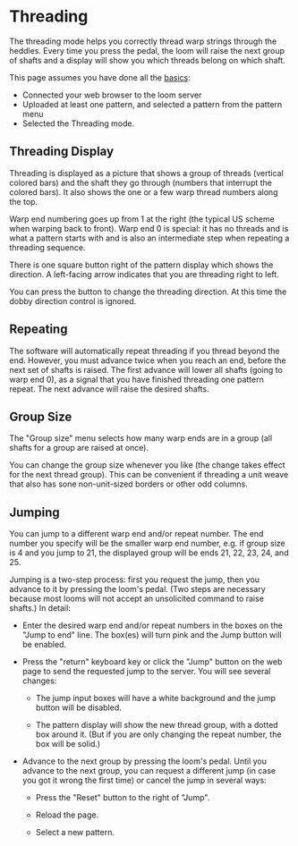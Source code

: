# Threading

The threading mode helps you correctly thread warp strings through the heddles.
Every time you press the pedal, the loom will raise the next group of shafts
and a display will show you which threads belong on which shaft.

This page assumes you have done all the [basics](index.md):

* Connected your web browser to the loom server
* Uploaded at least one pattern, and selected a pattern from the pattern menu
* Selected the Threading mode.

## Threading Display

Threading is displayed as a picture that shows a group of threads (vertical colored bars) and the shaft they go through (numbers that interrupt the colored bars).
It also shows the one or a few warp thread numbers along the top.

Warp end numbering goes up from 1 at the right (the typical US scheme when warping back to front).
Warp end 0 is special: it has no threads and is what a pattern starts with and is also an intermediate step when repeating a threading sequence.

There is one square button right of the pattern display which shows the direction.
A left-facing arrow indicates that you are threading right to left.

You can press the button to change the threading direction.
At this time the dobby direction control is ignored.

## Repeating

The software will automatically repeat threading if you thread beyond the end.
However, you must advance twice when you reach an end, before the next set of shafts is raised.
The first advance will lower all shafts (going to warp end 0), as a signal that you have finished threading one pattern repeat.
The next advance will raise the desired shafts.

## Group Size

The "Group size" menu selects how many warp ends are in a group
(all shafts for a group are raised at once).

You can change the group size whenever you like (the change takes effect for the next thread group).
This can be convenient if threading a unit weave that also has sone non-unit-sized borders or other odd columns.

## Jumping

You can jump to a different warp end and/or repeat number.
The end number you specify will be the smaller warp end number,
e.g. if group size is 4 and you jump to 21, the displayed group will be ends 21, 22, 23, 24, and 25.

Jumping is a two-step process: first you request the jump, then you advance to it by pressing the loom's pedal.
(Two steps are necessary because most looms will not accept an unsolicited command to raise shafts.)
In detail:

* Enter the desired warp end and/or repeat numbers in the boxes on the "Jump to end" line.
    The box(es) will turn pink and the Jump button will be enabled.

* Press the "return" keyboard key or click the "Jump" button on the web page
    to send the requested jump to the server.
    You will see several changes:

    * The jump input boxes will have a white background and the jump button will be disabled.

    * The pattern display will show the new thread group, with a dotted box around it.
    (But if you are only changing the repeat number, the box will be solid.)

* Advance to the next group by pressing the loom's pedal.
    Until you advance to the next group, you can request a different jump
    (in case you got it wrong the first time) or cancel the jump in several ways:

    * Press the "Reset" button to the right of "Jump".

    * Reload the page.

    * Select a new pattern.
